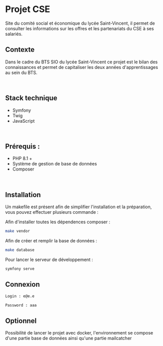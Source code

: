 # Projet CSE

Site du comité social et économique du lycée Saint-Vincent, il permet de consulter les informations sur les offres et les partenariats du CSE à ses salariés.

## Contexte
Dans le cadre du BTS SIO du lycée Saint-Vincent ce projet est le bilan des connaissances et permet de capitaliser les deux années d'apprentissages au sein du BTS.

<br>

## Stack technique
 - Symfony
 - Twig
 - JavaScript

<br>

## Prérequis :
 - PHP 8.1 +
 - Système de gestion de base de données
 - Composer

<br>

## Installation
Un makefile est présent afin de simplifier l'installation et la préparation, vous pouvez effectuer plusieurs commande :

Afin d'installer toutes les dépendences composer :
```bash
make vendor
```

Afin de créer et remplir la base de données :
```bash
make database
```

Pour lancer le serveur de développement :
```bash
symfony serve
```

## Connexion

```bash
Login : e@e.e
```

```bash
Password : aaa
```

## Optionnel
Possibilité de lancer le projet avec docker, l'environnement se compose d'une partie base de données ainsi qu'une partie mailcatcher
